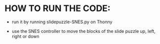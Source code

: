 # HOW TO RUN THE CODE:

- run it by running slidepuzzle-SNES.py on Thonny 

- use the SNES controller to move the blocks of the slide puzzle up, left, right or down
